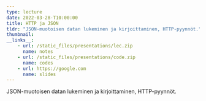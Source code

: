 ```yaml
---
type: lecture
date: 2022-03-28-T10:00:00
title: HTTP ja JSON
tldr: "JSON-muotoisen datan lukeminen ja kirjoittaminen, HTTP-pyynnöt."
thumbnail: 
__links__: 
    - url: /static_files/presentations/lec.zip
      name: notes
    - url: /static_files/presentations/code.zip
      name: codes
    - url: https://google.com
      name: slides
---
```


JSON-muotoisen datan lukeminen ja kirjoittaminen, HTTP-pyynnöt.
